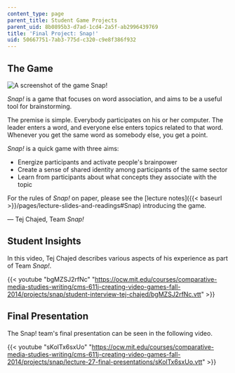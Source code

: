 ```yaml
---
content_type: page
parent_title: Student Game Projects
parent_uid: 8b0895b3-d7ad-1cd4-2a5f-ab2996439769
title: 'Final Project: Snap!'
uid: 50667751-7ab3-775d-c320-c9e8f386f932
---
```


The Game
--------

![A screenshot of the game Snap!](BASEURL_PLACEHOLDER/resources/snap)

_Snap!_ is a game that focuses on word association, and aims to be a useful tool for brainstorming.

The premise is simple. Everybody participates on his or her computer. The leader enters a word, and everyone else enters topics related to that word. Whenever you get the same word as somebody else, you get a point.

_Snap!_ is a quick game with three aims:

*   Energize participants and activate people's brainpower
*   Create a sense of shared identity among participants of the same sector
*   Learn from participants about what concepts they associate with the topic

For the rules of _Snap!_ on paper, please see the [lecture notes]({{< baseurl >}}/pages/lecture-slides-and-readings#Snap) introducing the game.

— Tej Chajed, Team _Snap!_

Student Insights
----------------

In this video, Tej Chajed describes various aspects of his experience as part of Team _Snap!_.

{{< youtube "bgMZSJ2rfNc" "https://ocw.mit.edu/courses/comparative-media-studies-writing/cms-611j-creating-video-games-fall-2014/projects/snap/student-interview-tej-chajed/bgMZSJ2rfNc.vtt" >}}

Final Presentation
------------------

The Snap! team's final presentation can be seen in the following video.

{{< youtube "sKolTx6sxUo" "https://ocw.mit.edu/courses/comparative-media-studies-writing/cms-611j-creating-video-games-fall-2014/projects/snap/lecture-27-final-presentations/sKolTx6sxUo.vtt" >}}